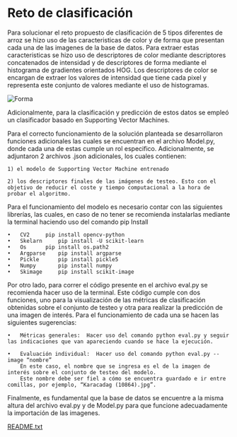 # Reto de clasificación

Para solucionar el reto propuesto de clasificación de 5 tipos diferentes de arroz se hizo uso de las caracteristicas de color y de forma que presentan cada una de las imagenes de la base de datos. Para extraer estas caracteristicas se hizo uso de descriptores de color mediante descriptores concatenados de intensidad y de descriptores de forma mediante el histograma de gradientes orientados HOG. Los descriptores de color se encargan de extraer los valores de intensidad que tiene cada pixel y representa este conjunto de valores mediante el uso de histogramas. 

![Forma](https://user-images.githubusercontent.com/86379638/173284544-206c9a5b-f83c-458f-b36d-33a0f356b352.png)


Adicionalmente, para la clasificación y predicción de estos datos se empleó un clasificador basado en Supporting Vector Machines. 

Para el correcto funcionamiento de la solución planteada se desarrollaron funciones adicionales las cuales se encuentran en el archivo Model.py, donde cada una de estas cumple un rol especifico. Adicionalmente, se adjuntaron 2 archivos .json adicionales, los cuales contienen:

	1) el modelo de Supporting Vector Machine entrenado
	
	2) los descriptores finales de las imágenes de testeo. Esto con el objetivo de reducir el coste y tiempo computacional a la hora de probar el algoritmo. 

Para el funcionamiento del modelo es necesario contar con las siguientes librerías, las cuales, en caso de no tener se recomienda instalarlas mediante la terminal haciendo uso del comando pip Install 

	•	CV2		pip install opencv-python
	•	Skelarn		pip install -U scikit-learn
	•	Os		pip install os.path2
	•	Argparse	pip install argparse
	•	Pickle		pip install pickle5
	•	Numpy		pip install numpy
	•	Skimage		pip install scikit-image

Por otro lado, para correr el código presente en el archivo eval.py se recomienda hacer uso de la terminal. Este código cumple con dos funciones, uno para la visualización de las métricas de clasificación obtenidas sobre el conjunto de testeo y otra para realizar la predicción de una imagen de interés. Para el funcionamiento de cada una se hacen las siguientes sugerencias: 

	•	Métricas generales:  Hacer uso del comando python eval.py y seguir las indicaciones que van apareciendo cuando se hace la ejecución. 
	
	•	Evaluación individual:  Hacer uso del comando python eval.py --image “nombre”
		En este caso, el nombre que se ingresa es el de la imagen de interés sobre el conjunto de testeo del modelo. 
		Este nombre debe ser fiel a cómo se encuentra guardado e ir entre comillas, por ejemplo, “Karacadag (10864).jpg”.
						      

Finalmente, es fundamental que la base de datos se encuentre a la misma altura del archivo eval.py y de Model.py para que funcione adecuadamente la importación de las imagenes. 

[README.txt](https://github.com/Rafther0112/Reto-de-clasificaci-n-/files/8887933/README.txt)

